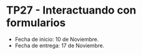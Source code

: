 # TP27 - Interactuando con formularios
- Fecha de inicio:  10 de Noviembre.
- Fecha de entrega:  17 de Noviembre.